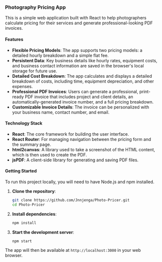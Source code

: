 ### Photography Pricing App

This is a simple web application built with React to help photographers calculate pricing for their services and generate professional-looking PDF invoices.

#### **Features**

  * **Flexible Pricing Models**: The app supports two pricing models: a detailed hourly breakdown and a simple flat fee.
  * **Persistent Data**: Key business details like hourly rates, equipment costs, and business contact information are saved in the browser's local storage for future use.
  * **Detailed Cost Breakdown**: The app calculates and displays a detailed breakdown of costs, including time, equipment depreciation, and other expenses.
  * **Professional PDF Invoices**: Users can generate a professional, print-ready PDF invoice that includes project and client details, an automatically-generated invoice number, and a full pricing breakdown.
  * **Customizable Invoice Details**: The invoice can be personalized with your business name, contact number, and email.

#### **Technology Stack**

  * **React**: The core framework for building the user interface.
  * **React Router**: For managing navigation between the pricing form and the summary page.
  * **html2canvas**: A library used to take a screenshot of the HTML content, which is then used to create the PDF.
  * **jsPDF**: A client-side library for generating and saving PDF files.

#### **Getting Started**

To run this project locally, you will need to have Node.js and npm installed.

1.  **Clone the repository**:
    ```bash
    git clone https://github.com/Jnnjenga/Photo-Pricer.git
    cd Photo-Pricer
    ```
2.  **Install dependencies**:
    ```bash
    npm install
    ```
3.  **Start the development server**:
    ```bash
    npm start
    ```

The app will then be available at `http://localhost:3000` in your web browser.
